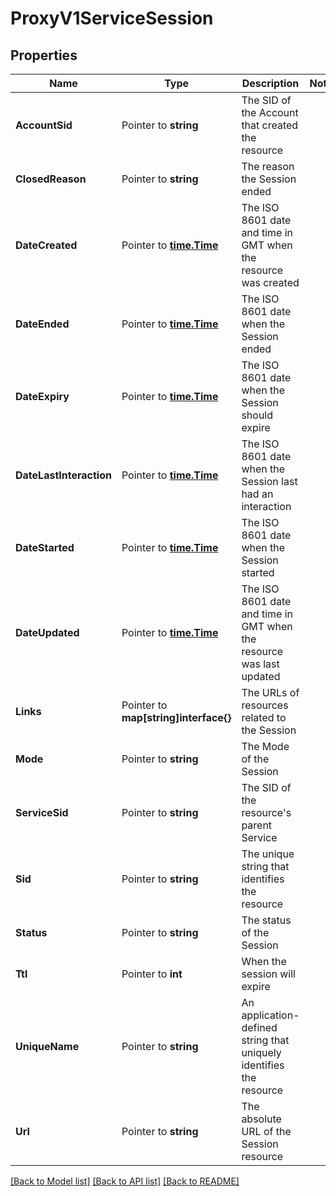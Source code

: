 # ProxyV1ServiceSession

## Properties

Name | Type | Description | Notes
------------ | ------------- | ------------- | -------------
**AccountSid** | Pointer to **string** | The SID of the Account that created the resource |
**ClosedReason** | Pointer to **string** | The reason the Session ended |
**DateCreated** | Pointer to [**time.Time**](time.Time.md) | The ISO 8601 date and time in GMT when the resource was created |
**DateEnded** | Pointer to [**time.Time**](time.Time.md) | The ISO 8601 date when the Session ended |
**DateExpiry** | Pointer to [**time.Time**](time.Time.md) | The ISO 8601 date when the Session should expire |
**DateLastInteraction** | Pointer to [**time.Time**](time.Time.md) | The ISO 8601 date when the Session last had an interaction |
**DateStarted** | Pointer to [**time.Time**](time.Time.md) | The ISO 8601 date when the Session started |
**DateUpdated** | Pointer to [**time.Time**](time.Time.md) | The ISO 8601 date and time in GMT when the resource was last updated |
**Links** | Pointer to **map[string]interface{}** | The URLs of resources related to the Session |
**Mode** | Pointer to **string** | The Mode of the Session |
**ServiceSid** | Pointer to **string** | The SID of the resource's parent Service |
**Sid** | Pointer to **string** | The unique string that identifies the resource |
**Status** | Pointer to **string** | The status of the Session |
**Ttl** | Pointer to **int** | When the session will expire |
**UniqueName** | Pointer to **string** | An application-defined string that uniquely identifies the resource |
**Url** | Pointer to **string** | The absolute URL of the Session resource |

[[Back to Model list]](../README.md#documentation-for-models) [[Back to API list]](../README.md#documentation-for-api-endpoints) [[Back to README]](../README.md)


